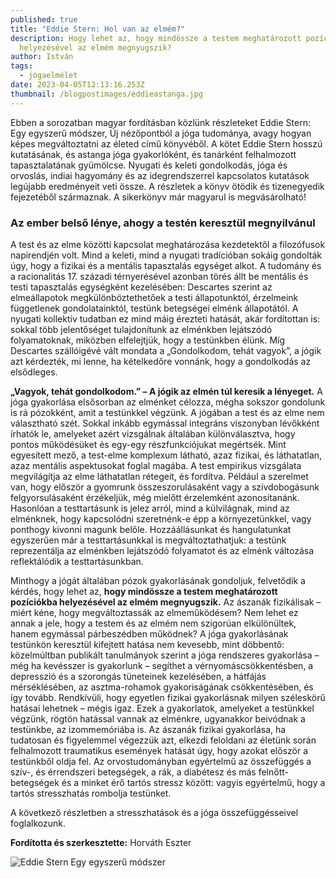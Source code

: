 ```yaml
---
published: true
title: "Eddie Stern: Hol van az elmém?"
description: Hogy lehet az, hogy mindössze a testem meghatározott pozíciókba
  helyezésével az elmém megnyugszik?
author: István
tags:
  - jógaelmélet
date: 2023-04-05T12:13:16.253Z
thumbnail: /blogpostimages/eddieastanga.jpg
---
```

Ebben a sorozatban magyar fordításban közlünk részleteket Eddie Stern: Egy egyszerű módszer, Új nézőpontból a jóga tudománya, avagy hogyan képes megváltoztatni az életed című könyvéből. A kötet Eddie Stern hosszú kutatásának, és astanga jóga gyakorlóként, és tanárként felhalmozott tapasztalatának gyümölcse. Nyugati és keleti gondolkodás, jóga és orvoslás, indiai hagyomány és az idegrendszerrel kapcsolatos kutatások legújabb eredményeit veti össze. A részletek a könyv ötödik és tizenegyedik fejezetéből származnak. A sikerkönyv már magyarul is megvásárolható! 

### Az ember belső lénye, ahogy a testén keresztül megnyilvánul

A test és az elme közötti kapcsolat meghatározása kezdetektől a filozófusok napirendjén volt. Mind a keleti, mind a nyugati tradícióban sokáig gondolták úgy, hogy a fizikai és a mentális tapasztalás egységet alkot. A tudomány és a racionalitás  17. századi térnyerésével azonban törés állt be mentális és testi tapasztalás egységként kezelésében: Descartes szerint az elmeállapotok megkülönböztethetőek a testi állapotunktól, érzelmeink függetlenek gondolatainktól, testünk betegségei elménk állapotától. A nyugati kollektív tudatban ez mind máig érezteti hatását, akár fordítottan is: sokkal több jelentőséget tulajdonítunk az elménkben lejátszódó folyamatoknak, miközben elfelejtjük, hogy a testünkben élünk. Míg Descartes szállóigévé vált mondata a „Gondolkodom, tehát vagyok”, a jógik azt kérdezték, mi lenne, ha kételkedőre vonnánk, hogy a gondolkodás az elsődleges.

**„Vagyok, tehát gondolkodom.” – A jógik az elmén túl keresik a lényeget.** A jóga gyakorlása elsősorban az elménket célozza, mégha sokszor gondolunk is rá pózokként, amit a testünkkel végzünk. A jógában a test és az elme nem választható szét. Sokkal inkább egymással integráns viszonyban lévőkként írhatók le, amelyeket azért vizsgálnak általában különválasztva, hogy pontos működésüket és egy-egy részfunkciójukat megértsék. Mint egyesített mező, a test-elme komplexum látható, azaz fizikai, és láthatatlan, azaz mentális aspektusokat foglal magába. A test empirikus vizsgálata megvilágítja az elme láthatatlan rétegeit, és fordítva. Például a szerelmet van, hogy először a gyomrunk összeszorulásaként vagy a szívdobogásunk felgyorsulásaként érzékeljük, még mielőtt érzelemként azonosítanánk. Hasonlóan a testtartásunk is jelez arról, mind a külvilágnak, mind az elménknek, hogy kapcsolódni szeretnénk-e épp a környezetünkkel, vagy ponthogy kivonni magunk belőle. Hozzáállásunkat és hangulatunkat egyszerűen már a testtartásunkkal is megváltoztathatjuk: a testünk reprezentálja az elménkben lejátszódó folyamatot és az elménk változása reflektálódik a testtartásunkban.

Minthogy a jógát általában pózok gyakorlásának gondoljuk, felvetődik a kérdés, hogy lehet az, **hogy mindössze a testem meghatározott pozíciókba helyezésével az elmém megnyugszik.** Az ászanák fizikálisak – miért kéne, hogy megváltoztassák az elmeműködésem? Nem lehet ez annak a jele, hogy a testem és az elmém nem szigorúan elkülönültek, hanem egymással párbeszédben működnek? A jóga gyakorlásának testünkön keresztül kifejtett hatása nem kevesebb, mint döbbentő: közelmúltban publikált tanulmányok szerint a jóga rendszeres gyakorlása – még ha kevésszer is gyakorlunk – segíthet a vérnyomáscsökkentésben, a depresszió és a szorongás tüneteinek kezelésében, a hátfájás mérséklésében, az asztma-rohamok gyakoriságának csökkentésében, és így tovább. Rendkívüli, hogy egyetlen fizikai gyakorlásnak milyen széleskörű hatásai lehetnek – mégis igaz. Ezek a gyakorlatok, amelyeket a testünkkel végzünk, rögtön hatással vannak az elménkre, ugyanakkor beivódnak a testünkbe, az izommemóriába is. Az ászanák fizikai gyakorlása, ha tudatosan és figyelemmel végezzük azt, elkezdi feloldani az életünk során felhalmozott traumatikus események hatását úgy, hogy azokat először a testünkből oldja fel. Az orvostudományban egyértelmű az összefüggés a szív-, és érrendszeri betegségek, a rák, a diabétesz és más felnőtt-betegségek és a minket érő tartós stressz között: vagyis egyértelmű, hogy a tartós stresszhatás rombolja testünket.

A következő részletben a stresszhatások és a jóga összefüggésseivel foglalkozunk.

**Fordította és szerkesztette:** Horváth Eszter

![Eddie Stern Egy egyszerű módszer](/blogpostimages/eddie_stern.jpg)